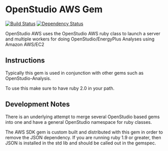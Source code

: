 OpenStudio AWS Gem
==================

[![Build Status](https://travis-ci.org/NREL/OpenStudio-aws-gem.svg?branch=develop)](https://travis-ci.org/NREL/OpenStudio-aws-gem) [![Dependency Status](https://www.versioneye.com/user/projects/540a30dbccc023fe760002c9/badge.svg?style=flat)](https://www.versioneye.com/user/projects/540a30dbccc023fe760002c9)

OpenStudio AWS uses the OpenStudio AWS ruby class to launch a server and multiple workers for doing 
OpenStudio/EnergyPlus Analyses using Amazon AWS/EC2

Instructions
------------

Typically this gem is used in conjunction with other gems such as OpenStudio-Analysis.

To use this make sure to have ruby 2.0 in your path.

Development Notes
-----------------

There is an underlying attempt to merge several OpenStudio based gems into one and have a general 
OpenStudio namespace for ruby classes.

The AWS SDK gem is custom built and distributed with this gem in order to remove the JSON dependency.  If you are running ruby 1.9 or greater, then JSON is installed in the std lib and should be called out in the gemspec.
